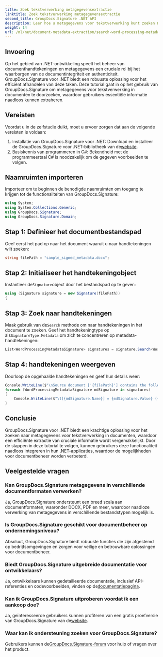 ```yaml
---
title: Zoek tekstverwerking metagegevensextractie
linktitle: Zoek tekstverwerking metagegevensextractie
second_title: GroupDocs.Signature .NET API
description: Leer hoe u metagegevens voor tekstverwerking kunt zoeken met GroupDocs.Signature voor .NET. Verbeter eenvoudig het documentbeheer.
weight: 14
url: /nl/net/document-metadata-extraction/search-word-processing-metadata-extraction/
---
```

## Invoering
Op het gebied van .NET-ontwikkeling speelt het beheer van documenthandtekeningen en metagegevens een cruciale rol bij het waarborgen van de documentintegriteit en authenticiteit. GroupDocs.Signature voor .NET biedt een robuuste oplossing voor het efficiënt afhandelen van deze taken. Deze tutorial gaat in op het gebruik van GroupDocs.Signature om metagegevens voor tekstverwerking in documenten te doorzoeken, waardoor gebruikers essentiële informatie naadloos kunnen extraheren.
## Vereisten
Voordat u in de zelfstudie duikt, moet u ervoor zorgen dat aan de volgende vereisten is voldaan:
1.  Installatie van GroupDocs.Signature voor .NET: Download en installeer de GroupDocs.Signature voor .NET-bibliotheek van de[website](https://releases.groupdocs.com/signature/net/).
2. Basiskennis van programmeren in C#: Bekendheid met de programmeertaal C# is noodzakelijk om de gegeven voorbeelden te volgen.

## Naamruimten importeren
Importeer om te beginnen de benodigde naamruimten om toegang te krijgen tot de functionaliteiten van GroupDocs.Signature:
```csharp
using System;
using System.Collections.Generic;
using GroupDocs.Signature;
using GroupDocs.Signature.Domain;
```
## Stap 1: Definieer het documentbestandspad
Geef eerst het pad op naar het document waaruit u naar handtekeningen wilt zoeken:
```csharp
string filePath = "sample_signed_metadata.docx";
```
## Stap 2: Initialiseer het handtekeningobject
 Instantieer de`Signature`object door het bestandspad op te geven:
```csharp
using (Signature signature = new Signature(filePath))
{
```
## Stap 3: Zoek naar handtekeningen
 Maak gebruik van de`Search` methode om naar handtekeningen in het document te zoeken. Geef het handtekeningtype op als`SignatureType.Metadata` om zich te concentreren op metadata-handtekeningen:
```csharp
List<WordProcessingMetadataSignature> signatures = signature.Search<WordProcessingMetadataSignature>(SignatureType.Metadata);
```
## Stap 4: handtekeningen weergeven
Doorloop de opgehaalde handtekeningen en geef hun details weer:
```csharp
Console.WriteLine($"\nSource document ['{filePath}'] contains the following signatures:");
foreach (WordProcessingMetadataSignature mdSignature in signatures)
{
    Console.WriteLine($"\t[{mdSignature.Name}] = {mdSignature.Value} ({mdSignature.Type})");
}
```

## Conclusie
GroupDocs.Signature voor .NET biedt een krachtige oplossing voor het zoeken naar metagegevens voor tekstverwerking in documenten, waardoor een efficiënte extractie van cruciale informatie wordt vergemakkelijkt. Door de stappen in deze tutorial te volgen, kunnen gebruikers deze functionaliteit naadloos integreren in hun .NET-applicaties, waardoor de mogelijkheden voor documentbeheer worden verbeterd.
## Veelgestelde vragen
### Kan GroupDocs.Signature metagegevens in verschillende documentformaten verwerken?
Ja, GroupDocs.Signature ondersteunt een breed scala aan documentformaten, waaronder DOCX, PDF en meer, waardoor naadloze verwerking van metagegevens in verschillende bestandstypen mogelijk is.
### Is GroupDocs.Signature geschikt voor documentbeheer op ondernemingsniveau?
Absoluut, GroupDocs.Signature biedt robuuste functies die zijn afgestemd op bedrijfsomgevingen en zorgen voor veilige en betrouwbare oplossingen voor documentbeheer.
### Biedt GroupDocs.Signature uitgebreide documentatie voor ontwikkelaars?
 Ja, ontwikkelaars kunnen gedetailleerde documentatie, inclusief API-referenties en codevoorbeelden, vinden op de[documentatiepagina](https://tutorials.groupdocs.com/signature/net/).
### Kan ik GroupDocs.Signature uitproberen voordat ik een aankoop doe?
 Ja, geïnteresseerde gebruikers kunnen profiteren van een gratis proefversie van GroupDocs.Signature van de[website](https://releases.groupdocs.com/).
### Waar kan ik ondersteuning zoeken voor GroupDocs.Signature?
 Gebruikers kunnen de[GroupDocs.Signature-forum](https://forum.groupdocs.com/c/signature/13) voor hulp of vragen over het product.